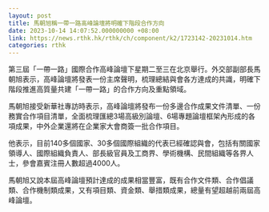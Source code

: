 ```yaml
---
layout: post
title: 馬朝旭稱一帶一路高峰論壇將明確下階段合作方向
date: 2023-10-14 14:07:52.000000000 +08:00
link: https://news.rthk.hk/rthk/ch/component/k2/1723142-20231014.htm
categories: rthk
---
```


第三屆「一帶一路」國際合作高峰論壇下星期二至三在北京舉行。外交部副部長馬朝旭表示，高峰論壇將發表一份主席聲明，梳理總結與會各方達成的共識，明確下階段推進高質量共建「一帶一路」的合作方向及重點領域。

馬朝旭接受新華社專訪時表示，高峰論壇將發布一份多邊合作成果文件清單、一份務實合作項目清單，全面梳理匯總3場高級別論壇、6場專題論壇框架內形成的各項成果，中外企業還將在企業家大會商簽一批合作項目。

他表示，目前140多個國家、30多個國際組織的代表已經確認與會，包括有關國家領導人、國際組織負責人、部長級官員及工商界、學術機構、民間組織等各界人士，參會嘉賓注冊人數超過4000人。

馬朝旭又說本屆高峰論壇預計達成的成果相當豐富，既有合作文件類、合作倡議類、合作機制類成果，又有項目類、資金類、舉措類成果，總量有望超越前兩屆高峰論壇。
